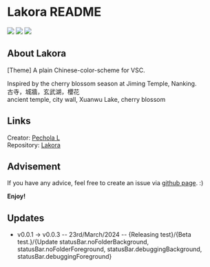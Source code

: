 # Lakora README
[![](https://img.shields.io/badge/VSC-theme-blue?style=flat)](https://marketplace.visualstudio.com/items?itemName=pechola1918.lakora) 
[![](https://img.shields.io/badge/yo-code-green?style=flat)](https://github.com/microsoft/vscode-generator-code) 
[![](https://img.shields.io/badge/Pechola_L-orange?style=flat)](https://marketplace.visualstudio.com/publishers/pechola1918)  

## About Lakora
[Theme] A plain Chinese-color-scheme for VSC.

Inspired by the cherry blossom season at Jiming Temple, Nanking.  
古寺，城牆，玄武湖，櫻花  
ancient temple, city wall, Xuanwu Lake, cherry blossom  


## Links
Creator: [Pechola L](https://github.com/PecholaL)  
Repository: [Lakora](https://github.com/PecholaL)  

## Advisement
If you have any advice, feel free to create an issue via [github page](https://github.com/PecholaL/Lakora/issues). :)

**Enjoy!**


## Updates
* v0.0.1 -> v0.0.3 -- 23rd/March/2024 -- {Releasing test}/{Beta test.}/{Update statusBar.noFolderBackground, statusBar.noFolderForeground, statusBar.debuggingBackground, statusBar.debuggingForeground}
